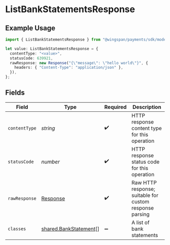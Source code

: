 # ListBankStatementsResponse

## Example Usage

```typescript
import { ListBankStatementsResponse } from "@wingspan/payments/sdk/models/operations";

let value: ListBankStatementsResponse = {
  contentType: "<value>",
  statusCode: 639921,
  rawResponse: new Response("{\"message\": \"hello world\"}", {
    headers: { "Content-Type": "application/json" },
  }),
};
```

## Fields

| Field                                                                 | Type                                                                  | Required                                                              | Description                                                           |
| --------------------------------------------------------------------- | --------------------------------------------------------------------- | --------------------------------------------------------------------- | --------------------------------------------------------------------- |
| `contentType`                                                         | *string*                                                              | :heavy_check_mark:                                                    | HTTP response content type for this operation                         |
| `statusCode`                                                          | *number*                                                              | :heavy_check_mark:                                                    | HTTP response status code for this operation                          |
| `rawResponse`                                                         | [Response](https://developer.mozilla.org/en-US/docs/Web/API/Response) | :heavy_check_mark:                                                    | Raw HTTP response; suitable for custom response parsing               |
| `classes`                                                             | [shared.BankStatement](../../../sdk/models/shared/bankstatement.md)[] | :heavy_minus_sign:                                                    | A list of bank statements                                             |
